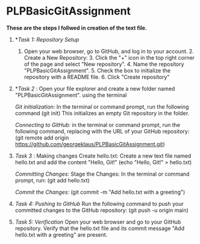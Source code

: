 # PLPBasicGitAssignment

**These are the steps I follwed in creation of the text file.**

1. **Task 1: Repository Setup*
    1. Open your web browser, go to GitHub, and log in to your account.
        2. Create a New Repository:
        3. Click the "+" icon in the top right corner of the page and select "New repository".
        4. Name the repository "PLPBasicGitAssignment".
        5. Check the box to initialize the repository with a README file.
        6. Click "Create repository"

2. **Task 2*  : Open your file explorer and create a new folder named "PLPBasicGitAssignment". using the terminal

    *Git initialization:*  In the terminal or command prompt, run the following command
             (git init) This initializes an empty Git repository in the folder.
    
    *Connecting to GitHub:* in the terminal or command prompt, run the following command, replacing <repository-url> with the URL of your GitHub repository:  
    (git remote add origin https://github.com/georgeklaus/PLPBasicGitAssignment.git)

3. *Task 3* : Making changes
        Create hello.txt:
         Create a new text file named hello.txt and add the content "Hello, Git!"
        (echo "Hello, Git!" > hello.txt)

   *Committing Changes:*
     Stage the Changes:
       In the terminal or command prompt, run: (git add hello.txt)
    
    *Commit the Changes:* (git commit -m "Add hello.txt with a greeting")

4. *Task 4: Pushing to GitHub* 
    Run the following command to push your committed changes to the GitHub repository:
        (git push -u origin main)

5. *Task 5: Verification* 
     Open your web browser and go to your GitHub repository.
Verify that the hello.txt file and its commit message "Add hello.txt with a greeting" are present.








   
